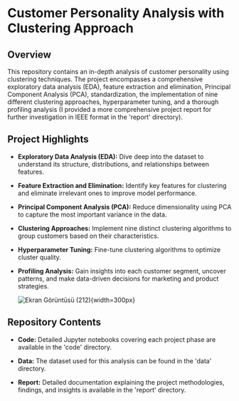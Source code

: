 # Customer Personality Analysis with Clustering Approach

## Overview
This repository contains an in-depth analysis of customer personality using clustering techniques. The project encompasses a comprehensive exploratory data analysis (EDA), feature extraction and elimination, Principal Component Analysis (PCA), standardization, the implementation of nine different clustering approaches, hyperparameter tuning, and a thorough profiling analysis (I provided a more comprehensive project report for further investigation in IEEE format in the 'report' directory).

## Project Highlights

* **Exploratory Data Analysis (EDA):** Dive deep into the dataset to understand its structure, distributions, and relationships between features.

* **Feature Extraction and Elimination:** Identify key features for clustering and eliminate irrelevant ones to improve model performance.

* **Principal Component Analysis (PCA):** Reduce dimensionality using PCA to capture the most important variance in the data.

* **Clustering Approaches:** Implement nine distinct clustering algorithms to group customers based on their characteristics.

* **Hyperparameter Tuning:** Fine-tune clustering algorithms to optimize cluster quality.

* **Profiling Analysis:** Gain insights into each customer segment, uncover patterns, and make data-driven decisions for marketing and product strategies.

   ![Ekran Görüntüsü (212)](https://github.com/oguz-deniz/CustomerPersonalityAnalysis/assets/98212476/9f64dc70-5322-454e-8795-7a84c06b2cb9){width=300px}

## Repository Contents

* **Code:** Detailed Jupyter notebooks covering each project phase are available in the 'code' directory.

* **Data:** The dataset used for this analysis can be found in the 'data' directory.

* **Report:** Detailed documentation explaining the project methodologies, findings, and insights is available in the 'report' directory.

